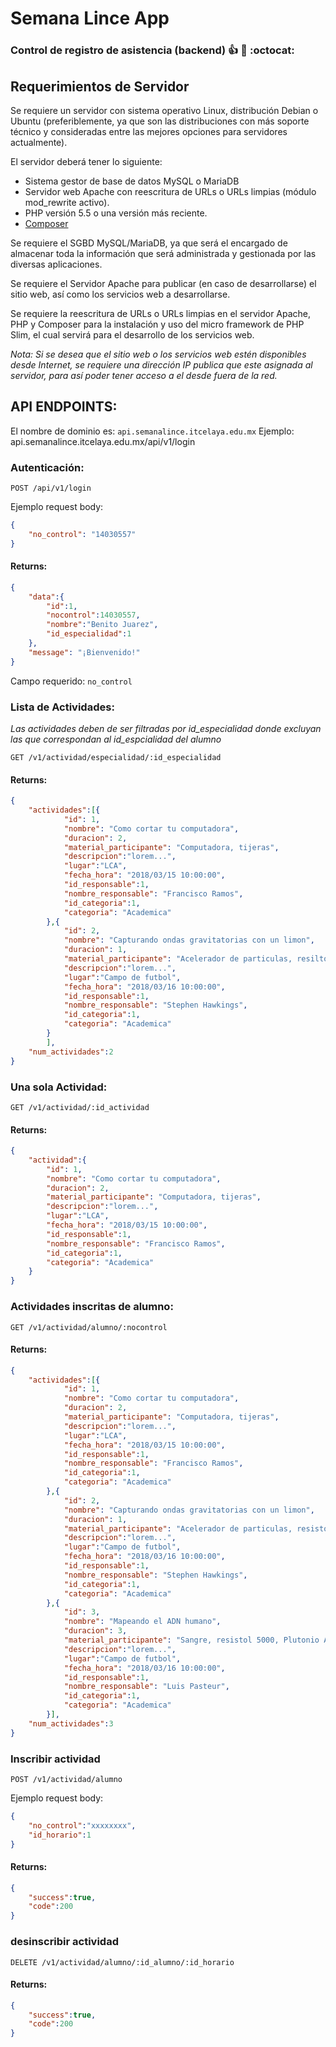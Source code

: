 # Semana Lince App
### Control de registro de asistencia (backend) :+1: :metal: :octocat:

## Requerimientos de Servidor

Se requiere un servidor con sistema operativo Linux, distribución Debian o Ubuntu (preferiblemente, ya que son las distribuciones con más soporte técnico y consideradas entre las mejores opciones para servidores actualmente).

El servidor deberá tener lo siguiente:
* Sistema gestor de base de datos MySQL o MariaDB
* Servidor web Apache con reescritura de URLs o URLs limpias (módulo mod_rewrite activo).
* PHP versión 5.5 o una versión más reciente.
* [Composer](https://getcomposer.org/download/)

Se requiere el SGBD MySQL/MariaDB, ya que será el encargado de almacenar toda la información que será administrada y gestionada por las diversas aplicaciones.

Se requiere el Servidor Apache para publicar (en caso de desarrollarse) el sitio web, así como los servicios web a desarrollarse.

Se requiere la reescritura de URLs o URLs limpias en el servidor Apache, PHP y Composer para la instalación y uso del micro framework de PHP Slim, el cual servirá para el desarrollo de los servicios web.

_Nota: Si se desea que el sitio web o los servicios web estén disponibles desde Internet, se requiere una dirección IP publica que este asignada al servidor, para así poder tener acceso a el desde fuera de la red._

## API ENDPOINTS:

El nombre de dominio es: ``api.semanalince.itcelaya.edu.mx``
Ejemplo: api.semanalince.itcelaya.edu.mx/api/v1/login

### Autenticación:

`POST /api/v1/login`

Ejemplo request body:
```JSON
{  
	"no_control": "14030557"
}
```

#### Returns:
```JSON
{  
	"data":{
		"id":1,
		"nocontrol":14030557,
		"nombre":"Benito Juarez",
		"id_especialidad":1
	},
	"message": "¡Bienvenido!"
}
```

Campo requerido: `no_control`

### Lista de Actividades:
_Las actividades deben de ser filtradas por id_especialidad donde excluyan las que correspondan al id_espcialidad del alumno_

`GET /v1/actividad/especialidad/:id_especialidad`

#### Returns:
```JSON
{  
	"actividades":[{
			"id": 1,
			"nombre": "Como cortar tu computadora",
			"duracion": 2,
			"material_participante": "Computadora, tijeras",
			"descripcion":"lorem...",
			"lugar":"LCA",
			"fecha_hora": "2018/03/15 10:00:00",
			"id_responsable":1,
			"nombre_responsable": "Francisco Ramos",
			"id_categoria":1,
			"categoria": "Academica"
		},{
			"id": 2,
			"nombre": "Capturando ondas gravitatorias con un limon",
			"duracion": 1,
			"material_participante": "Acelerador de particulas, resilto 5000, Plutonio A15",
			"descripcion":"lorem...",
			"lugar":"Campo de futbol",
			"fecha_hora": "2018/03/16 10:00:00",
			"id_responsable":1,
			"nombre_responsable": "Stephen Hawkings",
			"id_categoria":1,
			"categoria": "Academica"
		}
		],
	"num_actividades":2
}
```

### Una sola Actividad:
`GET /v1/actividad/:id_actividad`

#### Returns:
```JSON
{  
	"actividad":{
		"id": 1,
		"nombre": "Como cortar tu computadora",
		"duracion": 2,
		"material_participante": "Computadora, tijeras",
		"descripcion":"lorem...",
		"lugar":"LCA",
		"fecha_hora": "2018/03/15 10:00:00",
		"id_responsable":1,
		"nombre_responsable": "Francisco Ramos",
		"id_categoria":1,
		"categoria": "Academica"
	}
}
```

### Actividades inscritas de alumno:

`GET /v1/actividad/alumno/:nocontrol`

#### Returns:
```JSON
{  
	"actividades":[{
			"id": 1,
			"nombre": "Como cortar tu computadora",
			"duracion": 2,
			"material_participante": "Computadora, tijeras",
			"descripcion":"lorem...",
			"lugar":"LCA",
			"fecha_hora": "2018/03/15 10:00:00",
			"id_responsable":1,
			"nombre_responsable": "Francisco Ramos",
			"id_categoria":1,
			"categoria": "Academica"
		},{
			"id": 2,
			"nombre": "Capturando ondas gravitatorias con un limon",
			"duracion": 1,
			"material_participante": "Acelerador de particulas, resistol 5000, Plutonio A15",
			"descripcion":"lorem...",
			"lugar":"Campo de futbol",
			"fecha_hora": "2018/03/16 10:00:00",
			"id_responsable":1,
			"nombre_responsable": "Stephen Hawkings",
			"id_categoria":1,
			"categoria": "Academica"
		},{
			"id": 3,
			"nombre": "Mapeando el ADN humano",
			"duracion": 3,
			"material_participante": "Sangre, resistol 5000, Plutonio A15",
			"descripcion":"lorem...",
			"lugar":"Campo de futbol",
			"fecha_hora": "2018/03/16 10:00:00",
			"id_responsable":1,
			"nombre_responsable": "Luis Pasteur",
			"id_categoria":1,
			"categoria": "Academica"
		}],
	"num_actividades":3
}
```

### Inscribir actividad

`POST /v1/actividad/alumno`

Ejemplo request body:
```JSON
{
	"no_control":"xxxxxxxx",	
	"id_horario":1	
}
```


#### Returns:
```JSON
{  
	"success":true,
	"code":200
}
```

### desinscribir actividad

`DELETE /v1/actividad/alumno/:id_alumno/:id_horario`

#### Returns:
```JSON
{  
	"success":true,
	"code":200
}
```

